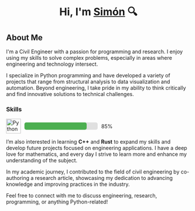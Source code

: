 <div align='center'> 
    <h1 align='center'> Hi, I'm <a href='https://www.linkedin.com/in/sbz0627ic'>Simón</a> 🔍</h1> 
</div>

## About Me

I'm a Civil Engineer with a passion for programming and research. I enjoy using my skills to solve complex problems, especially in areas where engineering and technology intersect.

I specialize in Python programming and have developed a variety of projects that range from structural analysis to data visualization and automation. Beyond engineering, I take pride in my ability to think critically and find innovative solutions to technical challenges.

### Skills

<div style="display: flex; align-items: center;">
    <img src="https://upload.wikimedia.org/wikipedia/commons/c/c3/Python-logo-notext.svg" alt="Python Logo" width="40" height="40" style="margin-right: 10px;">
    <div style="width: 200px; background-color: #e0e0e0; border-radius: 5px; margin-right: 10px;">
        <div style="width: 85%; height: 20px; background-color: #4caf50; border-radius: 5px;"></div>
    </div>
    <span>85%</span>
</div>

I’m also interested in learning **C++** and **Rust** to expand my skills and develop future projects focused on engineering applications. I have a deep love for mathematics, and every day I strive to learn more and enhance my understanding of the subject.

In my academic journey, I contributed to the field of civil engineering by co-authoring a research article, showcasing my dedication to advancing knowledge and improving practices in the industry.

Feel free to connect with me to discuss engineering, research, programming, or anything Python-related!
